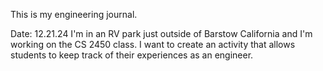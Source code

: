 This is my engineering journal. 

Date: 12.21.24
I'm in an RV park just outside of Barstow California and I'm working on the CS 2450 class. I want to create an activity that allows students to keep track of their experiences as an engineer.

